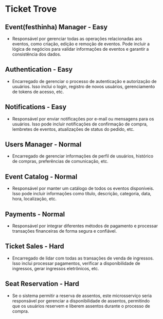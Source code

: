 # Ticket Trove

## Event(festhinha) Manager - Easy
- Responsável por gerenciar todas as operações relacionadas aos eventos, como criação, edição e remoção de eventos. Pode incluir a lógica de negócios para validar informações de eventos e garantir a consistência dos dados.

## Authentication - Easy
- Encarregado de gerenciar o processo de autenticação e autorização de usuários. Isso inclui o login, registro de novos usuários, gerenciamento de tokens de acesso, etc.

## Notifications - Easy
- Responsável por enviar notificações por e-mail ou mensagens para os usuários. Isso pode incluir notificações de confirmação de compra, lembretes de eventos, atualizações de status do pedido, etc.

## Users Manager - Normal
- Encarregado de gerenciar informações de perfil de usuários, histórico de compras, preferências de comunicação, etc.

## Event Catalog - Normal
- Responsável por manter um catálogo de todos os eventos disponíveis. Isso pode incluir informações como título, descrição, categoria, data, hora, localização, etc.

## Payments - Normal
- Responsável por integrar diferentes métodos de pagamento e processar transações financeiras de forma segura e confiável.

## Ticket Sales - Hard
- Encarregado de lidar com todas as transações de venda de ingressos. Isso inclui processar pagamentos, verificar a disponibilidade de ingressos, gerar ingressos eletrônicos, etc.

## Seat Reservation - Hard
- Se o sistema permitir a reserva de assentos, este microsserviço seria responsável por gerenciar a disponibilidade de assentos, permitindo que os usuários reservem e liberem assentos durante o processo de compra.

